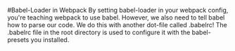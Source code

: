#Babel-Loader in Webpack
By setting babel-loader in your webpack config, you're teaching webpack to use babel. However, we also need to tell babel how to parse our code. We do this with another dot-file called .babelrc! The .babelrc file in the root directory is used to configure it with the babel-presets you installed.

